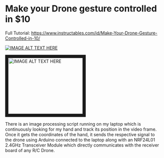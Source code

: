 # Make your Drone gesture controlled in $10

Full Tutorial: https://www.instructables.com/id/Make-Your-Drone-Gesture-Controlled-in-10/

[![IMAGE ALT TEXT HERE](https://i9.ytimg.com/vi/XhHzeBEhZjA/mq2.jpg?sqp=CPTT8PMF&rs=AOn4CLBpzz7RVSybyuPdU0N-ZDYhX0p56g)](https://youtu.be/XhHzeBEhZjA)

<a href="https://youtu.be/XhHzeBEhZjA" target="_blank"><img src="https://i9.ytimg.com/vi/XhHzeBEhZjA/mq2.jpg?sqp=CPTT8PMF&rs=AOn4CLBpzz7RVSybyuPdU0N-ZDYhX0p56g" 
alt="IMAGE ALT TEXT HERE" width="240" height="180" border="10" /></a>

There is an image processing script running on my laptop which is continuously looking for my hand and track its position in the video frame. Once it gets the coordinates of the hand, it sends the respective signal to the drone using Arduino connected to the laptop along with an NRF24L01 2.4GHz Transceiver Module which directly communicates with the receiver board of any R/C Drone.
